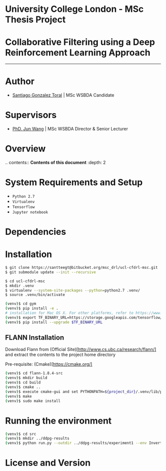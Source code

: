 # University College London - MSc Thesis Project #

# Collaborative Filtering using a Deep Reinforcement Learning Approach

******

Author
======

* [Santiago Gonzalez Toral](hernan.toral.15@ucl.ac.uk) | MSc WSBDA Candidate

Supervisors
======

* [PhD. Jun Wang]() | MSc WSBDA Director & Senior Lecturer


Overview
======

.. contents:: **Contents of this document**
   :depth: 2

System Requirements and Setup
======

- `Python 2.7`
- `Virtualenv`
- `Tensorflow`
- `Jupyter notebook`


Dependencies
======

Installation
======

```bash
$ git clone https://santteegt@bitbucket.org/msc_drl/ucl-cfdrl-msc.git
$ git submodule update --init --recursive

$ cd ucl-cfdrl-msc
$ mkdir .venv
$ virtualenv --system-site-packages --python=python2.7 .venv/
$ source .venv/bin/activate

(venv)$ cd gym
(venv)$ pip install -e .
# installation for Mac OS X. For other platforms, refer to https://www.tensorflow.org/versions/r0.9/get_started/os_setup.html#virtualenv-installation
(venv)$ export TF_BINARY_URL=https://storage.googleapis.com/tensorflow/mac/tensorflow-0.9.0-py2-none-any.whl
(venv)$ pip install --upgrade $TF_BINARY_URL
```
## FLANN Installation

Download Flann from (Official Site)[http://www.cs.ubc.ca/research/flann/] and extract the contents to the project home directory

Pre-requisite: (Cmake)[https://cmake.org/]

```bash
(venv)$ cd flann-1.8.4-src
(venv)$ mkdir build
(venv)$ cd build
(venv)$ cmake ..
(venv)$ execute cmake-gui and set PYTHONPATH=${project_dir}/.venv/lib/python2.7
(venv)$ make
(venv)$ sudo make install
```

Running the environment
======

```bash
(venv)$ cd src
(venv)$ mkdir ../ddpg-results
(venv)$ python run.py --outdir ../ddpg-results/experiment1 --env InvertedDoublePendulum-v1
```

License and Version
======